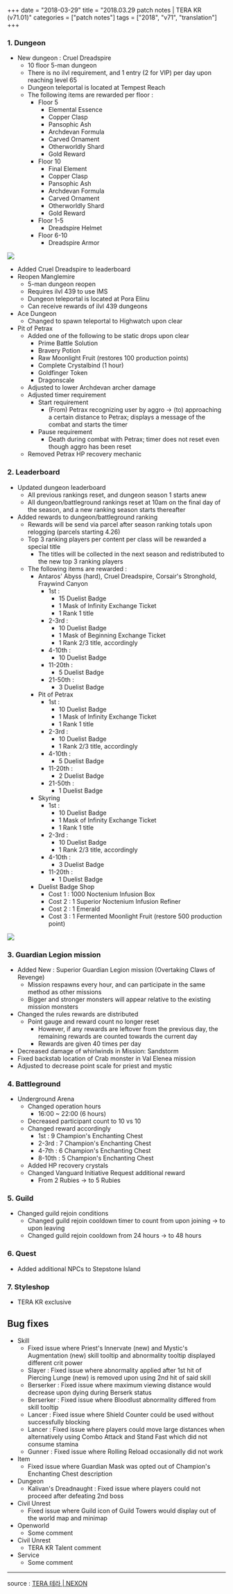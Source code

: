 +++
date = "2018-03-29"
title = "2018.03.29 patch notes | TERA KR (v71.01)"
categories = ["patch notes"]
tags = ["2018", "v71", "translation"]
+++

### 1. Dungeon
- New dungeon : Cruel Dreadspire
  - 10 floor 5-man dungeon
  - There is no ilvl requirement, and 1 entry (2 for VIP) per day upon reaching level 65
  - Dungeon teleportal is located at Tempest Reach
  - The following items are rewarded per floor :
    - Floor 5
      - Elemental Essence
      - Copper Clasp
      - Pansophic Ash
      - Archdevan Formula
      - Carved Ornament
      - Otherworldly Shard
      - Gold Reward
    - Floor 10
      - Final Element
      - Copper Clasp
      - Pansophic Ash
      - Archdevan Formula
      - Carved Ornament
      - Otherworldly Shard
      - Gold Reward
    - Floor 1-5
      - Dreadspire Helmet
    - Floor 6-10
      - Dreadspire Armor

![](/images/patch/v71-01_1.png)

  - Added Cruel Dreadspire to leaderboard
- Reopen Manglemire
  - 5-man dungeon reopen
  - Requires ilvl 439 to use IMS
  - Dungeon teleportal is located at Pora Elinu
  - Can receive rewards of ilvl 439 dungeons
- Ace Dungeon
  - Changed to spawn teleportal to Highwatch upon clear
- Pit of Petrax
  - Added one of the following to be static drops upon clear
    - Prime Battle Solution
    - Bravery Potion
    - Raw Moonlight Fruit (restores 100 production points)
    - Complete Crystalbind (1 hour)
    - Goldfinger Token
    - Dragonscale
  - Adjusted to lower Archdevan archer damage
  - Adjusted timer requirement
    - Start requirement
      - (From) Petrax recognizing user by aggro -> (to) approaching a certain distance to Petrax; displays a message of the combat and starts the timer
    - Pause requirement
      - Death during combat with Petrax; timer does not reset even though aggro has been reset
  - Removed Petrax HP recovery mechanic

### 2. Leaderboard
- Updated dungeon leaderboard
  - All previous rankings reset, and dungeon season 1 starts anew
  - All dungeon/battleground rankings reset at 10am on the final day of the season, and a new ranking season starts thereafter
- Added rewards to dungeon/battleground ranking
  - Rewards will be send via parcel after season ranking totals upon relogging (parcels starting 4.26)
  - Top 3 ranking players per content per class will be rewarded a special title
    - The titles will be collected in the next season and redistributed to the new top 3 ranking players
  - The following items are rewarded :
    - Antaros' Abyss (hard), Cruel Dreadspire, Corsair's Stronghold, Fraywind Canyon
      - 1st :
        - 15 Duelist Badge
        - 1 Mask of Infinity Exchange Ticket
        - 1 Rank 1 title
      - 2-3rd : 
        - 10 Duelist Badge
        - 1 Mask of Beginning Exchange Ticket
        - 1 Rank 2/3 title, accordingly
      - 4-10th :
        - 10 Duelist Badge
      - 11-20th :
        - 5 Duelist Badge
      - 21-50th : 
        - 3 Duelist Badge
    - Pit of Petrax
      - 1st :
        - 10 Duelist Badge
        - 1 Mask of Infinity Exchange Ticket
        - 1 Rank 1 title
      - 2-3rd :
        - 10 Duelist Badge
        - 1 Rank 2/3 title, accordingly
      - 4-10th :
        - 5 Duelist Badge
      - 11-20th :
        - 2 Duelist Badge
      - 21-50th :
        - 1 Duelist Badge
    - Skyring
      - 1st :
        - 10 Duelist Badge
        - 1 Mask of Infinity Exchange Ticket
        - 1 Rank 1 title
      - 2-3rd :
        - 10 Duelist Badge
        - 1 Rank 2/3 title, accordingly
      - 4-10th :
        - 3 Duelist Badge
      - 11-20th :
        - 1 Duelist Badge
    - Duelist Badge Shop
      - Cost 1 : 1000 Noctenium Infusion Box
      - Cost 2 : 1 Superior Noctenium Infusion Refiner
      - Cost 2 : 1 Emerald
      - Cost 3 : 1 Fermented Moonlight Fruit (restore 500 production point)

![](/images/patch/v71-01_2.png)

### 3. Guardian Legion mission
- Added New : Superior Guardian Legion mission (Overtaking Claws of Revenge)
  - Mission respawns every hour, and can participate in the same method as other missions
  - Bigger and stronger monsters will appear relative to the existing mission monsters
- Changed the rules rewards are distributed
  - Point gauge and reward count no longer reset
    - However, if any rewards are leftover from the previous day, the remaining rewards are counted towards the current day
    - Rewards are given 40 times per day
- Decreased damage of whirlwinds in Mission: Sandstorm
- Fixed backstab location of Crab monster in Val Elenea mission
- Adjusted to decrease point scale for priest and mystic

### 4. Battleground
- Underground Arena
  - Changed operation hours
    - 16:00 ~ 22:00 (6 hours)
  - Decreased participant count to 10 vs 10
  - Changed reward accordingly
    - 1st : 9 Champion's Enchanting Chest
    - 2-3rd : 7 Champion's Enchanting Chest
    - 4-7th : 6 Champion's Enchanting Chest
    - 8-10th : 5 Champion's Enchanting Chest
  - Added HP recovery crystals
  - Changed Vanguard Initiative Request additional reward
    - From 2 Rubies -> to 5 Rubies

### 5. Guild
- Changed guild rejoin conditions
  - Changed guild rejoin cooldown timer to count from upon joining -> to upon leaving
  - Changed guild rejoin cooldown from 24 hours -> to 48 hours

### 6. Quest
- Added additional NPCs to Stepstone Island

### 7. Styleshop
- TERA KR exclusive

## Bug fixes

- Skill
  - Fixed issue where Priest's Innervate (new) and Mystic's Augmentation (new) skill tooltip and abnormality tooltip displayed different crit power
  - Slayer : Fixed issue where abnormality applied after 1st hit of Piercing Lunge (new) is removed upon using 2nd hit of said skill
  - Berserker : Fixed issue where maximum viewing distance would decrease upon dying during Berserk status
  - Berserker : Fixed issue where Bloodlust abnormality differed from skill tooltip
  - Lancer : Fixed issue where Shield Counter could be used without successfully blocking
  - Lancer : Fixed issue where players could move large distances when alternatively using Combo Attack and Stand Fast which did not consume stamina
  - Gunner : Fixed issue where Rolling Reload occasionally did not work
- Item
  - Fixed issue where Guardian Mask was opted out of Champion's Enchanting Chest description
- Dungeon
  - Kalivan's Dreadnaught : Fixed issue where players could not proceed after defeating 2nd boss
- Civil Unrest
  - Fixed issue where Guild icon of Guild Towers would display out of the world map and minimap
- Openworld
  - Some comment
- Civil Unrest
  - TERA KR Talent comment
- Service
  - Some comment

----

source : [TERA 테라 | NEXON](http://tera.nexon.com/news/update/view.aspx?n4articlesn=325)
